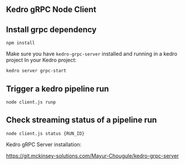 ## Kedro gRPC Node Client

## Install grpc dependency
`npm install`

Make sure you have `kedro-grpc-server` installed and running in a kedro project
In your Kedro project:

`kedro server grpc-start`

## Trigger a kedro pipeline run
`node client.js runp`

## Check streaming status of a pipeline run
`node client.js status {RUN_ID}`


Kedro gRPC Server installation:

https://git.mckinsey-solutions.com/Mayur-Chougule/kedro-grpc-server